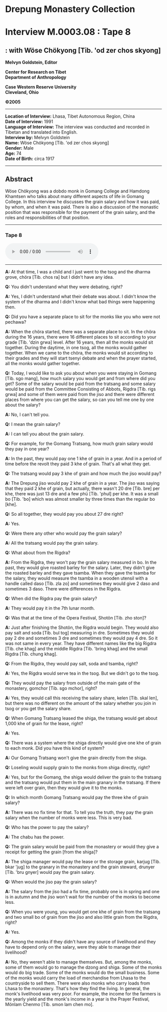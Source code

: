 # Drepung Monastery Collection  
# Interview M.0003.08 : Tape 8  
##  : with Wöse Chökyong [Tib. 'od zer chos skyong]  


**Melvyn Goldstein, Editor**  

**Center for Research on Tibet**  
**Department of Anthropology**  

**Case Western Reserve University**  
**Cleveland, Ohio**  

**©2005**  

---  
**Location of Interview:** Lhasa, Tibet Autonomous Region, China  
**Date of Interview:** 1991  
**Language of Interview:** The interview was conducted and recorded in Tibetan and translated into English.  
**Interview by:** Melvyn Goldstein  
**Name:** Wöse Chökyong [Tib. 'od zer chos skyong]  
**Gender:** Male  
**Age:** 74  
**Date of Birth:** circa 1917  
  
---  
## Abstract  

Wöse Chökyong was a dobdo monk in Gomang College and Hamdong Khamtsen who talks about many different aspects of life in Gomang College. In this interview he discusses the grain salary and how it was paid, by whom, and when it was paid. There is also a discussion of the monastic position that was responsible for the payment of the grain salary, and the roles and responsibilities of that position.
  
---
### Tape 8  

<audio controls>
<source src="https://tile.loc.gov/storage-services/service/asian/asiantoha/M_0003_08/M_0003_08.mp3" type="audio/mp3">
Your browser does not support the audio element.
</audio>  

---

**A:**  At that time, I was a child and I just went to the tsog and the dharma grove, chöra [Tib. chos ra] but I didn't have any idea.   

**Q:**  You didn't understand what they were debating, right?   

**A:**  Yes, I didn't understand what their debate was about. I didn't know the system of the dharma and I didn't know what bad things were happening then.   

**Q:**  Did you have a separate place to sit for the monks like you who were not pechawa?   

**A:**  When the chöra started, there was a separate place to sit. In the chöra during the 16 years, there were 16 different places to sit according to your grade [Tib. 'dzin grwa] level. After 16 years, then all the monks would sit together. During the daytime, in one tsog, all the monks would gather together. When we came to the chöra, the monks would sit according to their grades and they will start tsenyi debate and when the prayer started, all the monks would gather together.   

**Q:**  Today, I would like to ask you about when you were staying in Gomang [Tib. sgo mang], how much salary you would get and from where did you get? Some of the salary would be paid from the tratsang and some salary would be paid from the Committee Consisting of Abbots, Rigdra [Tib. rigs grwa] and some of them were paid from the jiso and there were different places from where you can get the salary, so can you tell me one by one about the salary?   

**A:**  No, I can't tell you.   

**Q:**  I mean the grain salary?   

**A:**  I can tell you about the grain salary.   

**Q:**  For example, for the Gomang Tratsang, how much grain salary would they pay in one year?   

**A:**  In the past, they would pay one 1 khe of grain in a year. And in a period of time before the revolt they paid 3 khe of grain. That's all what they get.   

**Q:**  The tratsang would pay 3 khe of grain and how much the jiso would pay?   

**A:**  The Drepung jiso would pay 2 khe of grain in a year. The jiso was saying that they paid 2 khe of grain, but actually, there wasn't 20 dre [Tib. bre] per khe, there was just 13 dre and a few phü [Tib. 'phul] per khe. It was a small bo [Tib. 'bo] which was almost smaller by three times than the regular bo [khe].   

**Q:**  So all together, they would pay you about 27 dre right?   

**A:**  Yes.   

**Q:**  Were there any other who would pay the grain salary?   

**A:**  All the tratsang would pay the grain salary.   

**Q:**  What about from the Rigdra?   

**A:**  From the Rigdra, they won't pay the grain salary measured in bo. In the past, they would give roasted barley for the salary. Later, they didn't give the roasted barley and they gave tsamba. When they gave the tsamba for the salary, they would measure the tsamba in a wooden utensil with a handle called daso [Tib. zla zo] and sometimes they would give 2 daso and sometimes 3 daso. There were differences in the Rigdra.   

**Q:**  When did the Rigdra pay the grain salary?   

**A:**  They would pay it in the 7th lunar month.   

**Q:**  Was that at the time of the Opera Festival, Shotön [Tib. zho ston]?   

**A:**  Just after finishing the Shotön, the Rigdra would begin. They would also pay salt and soda [Tib. bul tog] measuring in dre. Sometimes they would pay 2 dre and sometimes 3 dre and sometimes they would pay 4 dre. So it was not same in every year. They have different names like the big Rigdra [Tib. che khag] and the middle Rigdra [Tib. 'bring khag] and the small Rigdra [Tib. chung khag].   

**Q:**  From the Rigdra, they would pay salt, soda and tsamba, right?   

**A:**  Yes, the Rigdra would serve tea in the tsog. But we didn't go to the tsog.   

**Q:**  They would pay the salary from outside of the main gate of the monastery, gomchor [Tib. sgo mchor], right?   

**A:**  Yes, they would call this receiving the salary share, kelen [Tib. skal len], but there was no different on the amount of the salary whether you join in tsog or you get the salary share.   

**Q:**  When Gomang Tratsang leased the shiga, the tratsang would get about 1,000 khe of grain for the lease, right?   

**A:**  Yes.   

**Q:**  There was a system where the shiga directly would give one khe of grain to each monk. Did you have this kind of system?   

**A:**  Our Gomang Tratsang won't give the grain directly from the shiga.   

**Q:**  Loseling would supply grain to the monks from shiga directly, right?   

**A:**  Yes, but for the Gomang, the shiga would deliver the grain to the tratsang and the tratsang would put them in the main granary in the tratsang. If there were left over grain, then they would give it to the monks.   

**Q:**  In which month Gomang Tratsang would pay the three khe of grain salary?   

**A:**  There was no fix time for that. To tell you the truth, they pay the grain salary when the number of monks were less. This is very bad.   

**Q:**  Who has the power to pay the salary?   

**A:**  The chabu has the power.   

**Q:**  The grain salary would be paid from the monastery or would they give a receipt for getting the grain [from the shiga]?   

**A:**  The shiga manager would pay the lease or the storage grain, karjug [Tib. bkar 'jug] to the granary in the monastery and the grain steward, drunyer [Tib. 'bru gnyer] would pay the grain salary.   

**Q:**  When would the jiso pay the grain salary?   

**A:**  The salary from the jiso had a fix time, probably one is in spring and one is in autumn and the jiso won't wait for the number of the monks to become less.   

**Q:**  When you were young, you would get one khe of grain from the tratsang and two small bo of grain from the jiso and also little grain from the Rigdra, right?   

**A:**  Yes.   

**Q:**  Among the monks if they didn't have any source of livelihood and they have to depend only on the salary, were they able to manage their livelihood?   

**A:**  No, they weren't able to manage themselves. But, among the monks, some of them would go to manage the dzong and shiga. Some of the monks would do big trade. Some of the monks would do the small business. Some of the monks would carry the load of merchandise from Lhasa to the countryside to sell them. There were also monks who carry loads from Lhasa to the monastery. That's how they find the living. In general, the monk's livelihood was very poor. For example, the income for the farmers is the yearly yield and the monk's income in a year is the Prayer Festival, Mönlam Chenmo [Tib. smon lam chen mo].   

